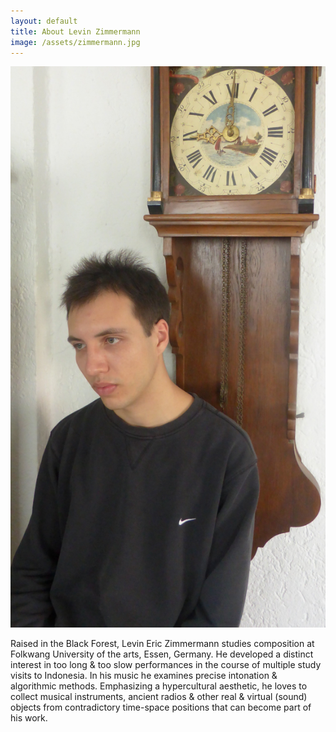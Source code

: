 ```yaml
---
layout: default
title: About Levin Zimmermann
image: /assets/zimmermann.jpg
---
```


<p style="text-align:center;">
  <img id="standard-50" src="/assets/zimmermann.jpg" alt="profile-picture"/>
</p>

Raised in the Black Forest, Levin Eric Zimmermann studies composition at Folkwang University of the arts, Essen, Germany.
He developed a distinct interest in too long & too slow performances in the course of multiple study visits to Indonesia.
In his music he examines precise intonation & algorithmic methods.
Emphasizing a hypercultural aesthetic, he loves to collect musical instruments, ancient radios & other real & virtual (sound) objects from contradictory time-space positions that can become part of his work.
